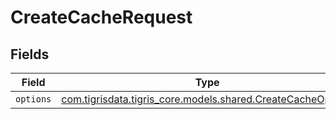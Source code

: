 # CreateCacheRequest


## Fields

| Field                                                                                                    | Type                                                                                                     | Required                                                                                                 | Description                                                                                              |
| -------------------------------------------------------------------------------------------------------- | -------------------------------------------------------------------------------------------------------- | -------------------------------------------------------------------------------------------------------- | -------------------------------------------------------------------------------------------------------- |
| `options`                                                                                                | [com.tigrisdata.tigris_core.models.shared.CreateCacheOptions](../../models/shared/CreateCacheOptions.md) | :heavy_minus_sign:                                                                                       | N/A                                                                                                      |